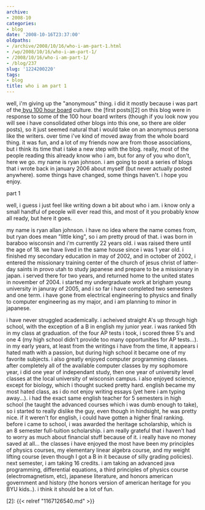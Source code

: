 ```yaml
---
archive:
- 2008-10
categories:
- blog
date: '2008-10-16T23:37:00'
oldpaths:
- /archive/2008/10/16/who-i-am-part-1.html
- /wp/2008/10/16/who-i-am-part-1/
- /2008/10/16/who-i-am-part-1/
- /blog/237
slug: '1224200220'
tags:
- blog
title: who i am part 1
---
```


well, i'm giving up the "anonymous" thing. i did it mostly because i was
part of the[ byu 100 hour board][1] culture. the [first posts][2] on this
blog were in response to some of the 100 hour board writers (though if you
look now you will see i have consolidated other blogs into this one, so
there are older posts), so it just seemed natural that i would take on an
anonymous persona like the writers. over time i've kind of moved away from
the whole board thing. it was fun, and a lot of my friends now are from
those associations, but i think its time that i take a new step with the
blog. really, most of the people reading this already know who i am, but
for any of you who don't, here we go. my name is ryan johnson. i am going
to post a series of blogs that i wrote back in january 2006 about myself
(but never actually posted anywhere). some things have changed, some
things haven't. i hope you enjoy.

part 1

well, i guess i just feel like writing down a bit about who i am. i know
only a small handful of people will ever read this, and most of it you
probably know all ready, but here it goes.

my name is ryan allan johnson. i have no idea where the name comes from,
but ryan does mean "little king", so i am pretty proud of that. i was born
in baraboo wisconsin and i'm currently 22 years old. i was raised there
until the age of 18. we have lived in the same house since i was 1 year
old. i finished my secondary education in may of 2002, and in october of
2002, i entered the missionary training center of the church of jesus
christ of latter-day saints in provo utah to study japanese and prepare to
be a missionary in japan. i served there for two years, and returned home
to the united states in november of 2004. i started my undergraduate work
at brigham young university in januray of 2005, and i so far i have
completed two semesters and one term. i have gone from electrical
engineering to physics and finally to computer engineering as my major,
and i am planning to minor in japanese.

i have never struggled academically. i acheived straight A's up through
high school, with the exception of a B in english my junior year. i was
ranked 5th in my class at graduation. of the four AP tests i took,
i scored three 5's and one 4 (my high school didn't provide too many
opportunities for AP tests...). in my early years, at least from the
writings i have from the time, it appears i hated math with a passion, but
during high school it became one of my favorite subjects. i also greatly
enjoyed computer programming classes. after completely all of the
available computer classes by my sophomore year, i did one year of
independant study, then one year of university level classes at the local
university of wisconsin campus. i also enjoyed science, except for
biology, which i thought sucked pretty hard. english became my most hated
class, as i do not enjoy writing essays (yet here i am typing away...).
i had the exact same english teacher for 5 semesters in high school (he
taught the advanced courses which i was dumb enough to take), so i started
to really dislike the guy, even though in hindsight, he was pretty nice.
if it weren't for english, i could have gotten a higher final ranking.
before i came to school, i was awarded the heritage scholarship, which is
an 8 semester full-tuition scholarship. i am really grateful that
i haven't had to worry as much about financial stuff because of it.
i really have no money saved at all... the classes i have enjoyed the most
have been my principles of physics courses, my elementary linear algebra
course, and my weight lifting course (even though I got a B in it because
of silly grading policies). next semester, i am taking 16 credits. i am
taking an advanced java programming, differential equations, a third
principles of physics course (electromagnetism, etc), japanese literature,
and honors american government and history (the honors version of american
heritage for you BYU kids..). i think it should be a lot of fun.

[1]: http://theboard.byu.edu
[2]: {{< relref "1167126540.md" >}}

